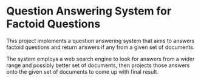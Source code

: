 # Question Answering System for Factoid Questions
This project implements a question answering system that aims to answers
factoid questions and return answers if any from a given set of documents.

The system employs a web search engine to look for answers from a wider range
and possibly better set of documents, then projects those answers onto the
given set of documents to come up with final result.